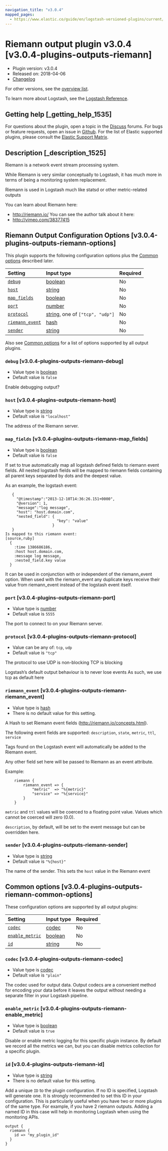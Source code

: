 ```yaml
---
navigation_title: "v3.0.4"
mapped_pages:
  - https://www.elastic.co/guide/en/logstash-versioned-plugins/current/v3.0.4-plugins-outputs-riemann.html
---
```


# Riemann output plugin v3.0.4 [v3.0.4-plugins-outputs-riemann]

* Plugin version: v3.0.4
* Released on: 2018-04-06
* [Changelog](https://github.com/logstash-plugins/logstash-output-riemann/blob/v3.0.4/CHANGELOG.md)

For other versions, see the [overview list](output-riemann-index.md).

To learn more about Logstash, see the [Logstash Reference](https://www.elastic.co/guide/en/logstash/current/index.html).

## Getting help [_getting_help_1535]

For questions about the plugin, open a topic in the [Discuss](http://discuss.elastic.co) forums. For bugs or feature requests, open an issue in [Github](https://github.com/logstash-plugins/logstash-output-riemann). For the list of Elastic supported plugins, please consult the [Elastic Support Matrix](https://www.elastic.co/support/matrix#matrix_logstash_plugins).

## Description [_description_1525]

Riemann is a network event stream processing system.

While Riemann is very similar conceptually to Logstash, it has much more in terms of being a monitoring system replacement.

Riemann is used in Logstash much like statsd or other metric-related outputs

You can learn about Riemann here:

* <http://riemann.io/> You can see the author talk about it here:
* <http://vimeo.com/38377415>

## Riemann Output Configuration Options [v3.0.4-plugins-outputs-riemann-options]

This plugin supports the following configuration options plus the [Common options](v3-0-4-plugins-outputs-riemann.md#v3.0.4-plugins-outputs-riemann-common-options) described later.

| Setting | Input type | Required |
| :- | :- | :- |
| [`debug`](v3-0-4-plugins-outputs-riemann.md#v3.0.4-plugins-outputs-riemann-debug) | [boolean](/lsr/value-types.md#boolean) | No |
| [`host`](v3-0-4-plugins-outputs-riemann.md#v3.0.4-plugins-outputs-riemann-host) | [string](/lsr/value-types.md#string) | No |
| [`map_fields`](v3-0-4-plugins-outputs-riemann.md#v3.0.4-plugins-outputs-riemann-map_fields) | [boolean](/lsr/value-types.md#boolean) | No |
| [`port`](v3-0-4-plugins-outputs-riemann.md#v3.0.4-plugins-outputs-riemann-port) | [number](/lsr/value-types.md#number) | No |
| [`protocol`](v3-0-4-plugins-outputs-riemann.md#v3.0.4-plugins-outputs-riemann-protocol) | [string](/lsr/value-types.md#string), one of `["tcp", "udp"]` | No |
| [`riemann_event`](v3-0-4-plugins-outputs-riemann.md#v3.0.4-plugins-outputs-riemann-riemann_event) | [hash](/lsr/value-types.md#hash) | No |
| [`sender`](v3-0-4-plugins-outputs-riemann.md#v3.0.4-plugins-outputs-riemann-sender) | [string](/lsr/value-types.md#string) | No |

Also see [Common options](v3-0-4-plugins-outputs-riemann.md#v3.0.4-plugins-outputs-riemann-common-options) for a list of options supported by all output plugins.

### `debug` [v3.0.4-plugins-outputs-riemann-debug]

* Value type is [boolean](/lsr/value-types.md#boolean)
* Default value is `false`

Enable debugging output?

### `host` [v3.0.4-plugins-outputs-riemann-host]

* Value type is [string](/lsr/value-types.md#string)
* Default value is `"localhost"`

The address of the Riemann server.

### `map_fields` [v3.0.4-plugins-outputs-riemann-map_fields]

* Value type is [boolean](/lsr/value-types.md#boolean)
* Default value is `false`

If set to true automatically map all logstash defined fields to riemann event fields. All nested logstash fields will be mapped to riemann fields containing all parent keys separated by dots and the deepest value.

As an example, the logstash event:

```
   {
     "@timestamp":"2013-12-10T14:36:26.151+0000",
     "@version": 1,
     "message":"log message",
     "host": "host.domain.com",
     "nested_field": {
                       "key": "value"
                     }
   }
Is mapped to this riemann event:
[source,ruby]
  {
    :time 1386686186,
    :host host.domain.com,
    :message log message,
    :nested_field.key value
  }
```

It can be used in conjunction with or independent of the riemann\_event option. When used with the riemann\_event any duplicate keys receive their value from riemann\_event instead of the logstash event itself.

### `port` [v3.0.4-plugins-outputs-riemann-port]

* Value type is [number](/lsr/value-types.md#number)
* Default value is `5555`

The port to connect to on your Riemann server.

### `protocol` [v3.0.4-plugins-outputs-riemann-protocol]

* Value can be any of: `tcp`, `udp`
* Default value is `"tcp"`

The protocol to use UDP is non-blocking TCP is blocking

Logstash’s default output behaviour is to never lose events As such, we use tcp as default here

### `riemann_event` [v3.0.4-plugins-outputs-riemann-riemann_event]

* Value type is [hash](/lsr/value-types.md#hash)
* There is no default value for this setting.

A Hash to set Riemann event fields (<http://riemann.io/concepts.html>).

The following event fields are supported: `description`, `state`, `metric`, `ttl`, `service`

Tags found on the Logstash event will automatically be added to the Riemann event.

Any other field set here will be passed to Riemann as an event attribute.

Example:

```
    riemann {
        riemann_event => {
            "metric"  => "%{metric}"
            "service" => "%{service}"
        }
    }
```

`metric` and `ttl` values will be coerced to a floating point value. Values which cannot be coerced will zero (0.0).

`description`, by default, will be set to the event message but can be overridden here.

### `sender` [v3.0.4-plugins-outputs-riemann-sender]

* Value type is [string](/lsr/value-types.md#string)
* Default value is `"%{host}"`

The name of the sender. This sets the `host` value in the Riemann event

## Common options [v3.0.4-plugins-outputs-riemann-common-options]

These configuration options are supported by all output plugins:

| Setting | Input type | Required |
| :- | :- | :- |
| [`codec`](v3-0-4-plugins-outputs-riemann.md#v3.0.4-plugins-outputs-riemann-codec) | [codec](/lsr/value-types.md#codec) | No |
| [`enable_metric`](v3-0-4-plugins-outputs-riemann.md#v3.0.4-plugins-outputs-riemann-enable_metric) | [boolean](/lsr/value-types.md#boolean) | No |
| [`id`](v3-0-4-plugins-outputs-riemann.md#v3.0.4-plugins-outputs-riemann-id) | [string](/lsr/value-types.md#string) | No |

### `codec` [v3.0.4-plugins-outputs-riemann-codec]

* Value type is [codec](/lsr/value-types.md#codec)
* Default value is `"plain"`

The codec used for output data. Output codecs are a convenient method for encoding your data before it leaves the output without needing a separate filter in your Logstash pipeline.

### `enable_metric` [v3.0.4-plugins-outputs-riemann-enable_metric]

* Value type is [boolean](/lsr/value-types.md#boolean)
* Default value is `true`

Disable or enable metric logging for this specific plugin instance. By default we record all the metrics we can, but you can disable metrics collection for a specific plugin.

### `id` [v3.0.4-plugins-outputs-riemann-id]

* Value type is [string](/lsr/value-types.md#string)
* There is no default value for this setting.

Add a unique `ID` to the plugin configuration. If no ID is specified, Logstash will generate one. It is strongly recommended to set this ID in your configuration. This is particularly useful when you have two or more plugins of the same type. For example, if you have 2 riemann outputs. Adding a named ID in this case will help in monitoring Logstash when using the monitoring APIs.

```
output {
  riemann {
    id => "my_plugin_id"
  }
}
```
